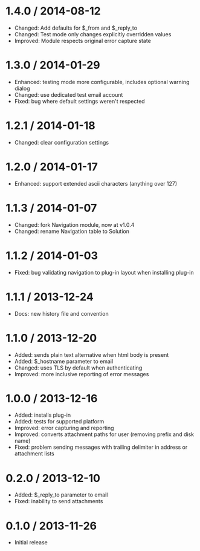 1.4.0 / 2014-08-12
==================
- Changed: Add defaults for $_from and $_reply_to
- Changed: Test mode only changes explicitly overridden values
- Improved: Module respects original error capture state

1.3.0 / 2014-01-29
==================
- Enhanced: testing mode more configurable, includes optional warning dialog
- Changed: use dedicated test email account
- Fixed: bug where default settings weren't respected

1.2.1 / 2014-01-18
==================
- Changed: clear configuration settings

1.2.0 / 2014-01-17
==================
- Enhanced: support extended ascii characters (anything over 127)

1.1.3 / 2014-01-07
==================
- Changed: fork Navigation module, now at v1.0.4
- Changed: rename Navigation table to Solution

1.1.2 / 2014-01-03
==================
- Fixed: bug validating navigation to plug-in layout when installing plug-in

1.1.1 / 2013-12-24
==================
- Docs:  new history file and convention

1.1.0 / 2013-12-20
==================
- Added:  sends plain text alternative when html body is present
- Added:  $_hostname parameter to email
- Changed:  uses TLS by default when authenticating
- Improved:  more inclusive reporting of error messages

1.0.0 / 2013-12-16
==================
- Added:  installs plug-in
- Added:  tests for supported platform
- Improved:  error capturing and reporting
- Improved:  converts attachment paths for user (removing prefix and disk name)
- Fixed:  problem sending messages with trailing delimiter in address or attachment lists

0.2.0 / 2013-12-10
==================
- Added:  $_reply_to parameter to email
- Fixed:  inability to send attachments

0.1.0 / 2013-11-26
==================
- Initial release